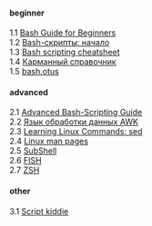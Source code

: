 #### beginner
1.1 [Bash Guide for Beginners](https://www.tldp.org/LDP/Bash-Beginners-Guide/html/)  
1.2 [Bash-скрипты: начало](https://habr.com/ru/company/ruvds/blog/325522/)  
1.3 [Bash scripting cheatsheet](https://devhints.io/bash)  
1.4 [Карманный справочник](https://slack-files.com/files-pri-safe/T73A2HU1L-FTEKZQ882/bash_____________________________________________________________.pdf?c=1582268809-f7a8d24379df527139424f9186e778ea4758fa9a)  
1.5 [bash.otus](https://otus.ru/media-private/bb/be/%D0%A2%D0%B5%D0%BE%D1%80%D0%B8%D1%8F_Bash-5373-bbbe25.pdf?hash=ElEps9phUnYcI2rTFQ5SIA&expires=1582295049)

#### advanced
2.1 [Advanced Bash-Scripting Guide](https://www.opennet.ru/docs/RUS/bash_scripting_guide/)  
2.2 [Язык обработки данных AWK](https://www.opennet.ru/docs/RUS/awk/)  
2.3 [Learning Linux Commands: sed](https://linuxconfig.org/learning-linux-commands-sed)  
2.4 [Linux man pages](https://linux.die.net/man/)  
2.5 [SubShell](https://mywiki.wooledge.org/SubShell)  
2.6 [FISH](https://github.com/oh-my-fish/oh-my-fish)  
2.7 [ZSH](https://github.com/ohmyzsh/ohmyzsh)  

#### other  
3.1 [Script kiddie](https://ru.wikipedia.org/wiki/Скрипт-кидди)
